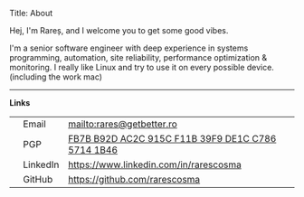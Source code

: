 Title: About

Hej, I'm Rareș, and I welcome you to get some good vibes.

I'm a senior software engineer with deep experience in systems programming, automation, site reliability, performance optimization & monitoring. I really like Linux and try to use it on every possible device. (including the work mac)

----

**Links**

| | | |
| ------------------------------ | ----- | --------------------------- |
| <i class="fa fa-envelope"></i> | Email | <mailto:rares@getbetter.ro> |
| <i class="fa fa-lock"></i> | PGP | [FB7B B92D AC2C 915C F11B  39F9 DE1C C786 5714 1B46](http://keyserver.ubuntu.com/pks/lookup?op=vindex&search=0xFB7BB92DAC2C915CF11B39F9DE1CC78657141B46&fingerprint=on) |
| <i class="fa fa-linkedin"></i> | LinkedIn | <https://www.linkedin.com/in/rarescosma> |
| <i class="fa fa-github"></i> | GitHub | <https://github.com/rarescosma> |
